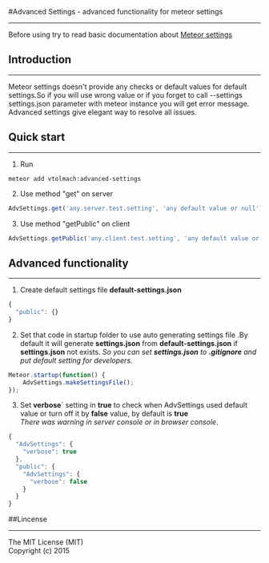 
#Advanced Settings - advanced functionality for meteor settings

---

Before using try to read basic documentation about [Meteor settings](//docs.meteor.com/#/full/meteor_settings)

## Introduction

---

Meteor settings doesn't provide any checks or default values for default settings.So if you will use wrong value or if you forget to call --settings settings.json parameter with meteor instance you will get error message.    
Advanced settings give elegant way to resolve all issues.  

## Quick start

---

1. Run  
```
meteor add vtolmach:advanced-settings
```
2. Use method "get" on server   
```javascript
AdvSettings.get('any.server.test.setting', 'any default value or null') 
```
3. Use method "getPublic" on client    
```javascript
AdvSettings.getPublic('any.client.test.setting', 'any default value or null');   
```

## Advanced functionality

---

1. Create default settings file **default-settings.json**   
```javascript
{  
  "public": {}
}    
```
2. Set that code in startup folder to use auto generating settings file .By default it will generate **settings.json** from **default-settings.json** if **settings.json** not exists.
*So you can set **settings.json** to **.gitignore** and put default setting for developers.*  
```javascript
Meteor.startup(function() {  
    AdvSettings.makeSettingsFile();  
});
```
3. Set **verbose**` setting in **true** to check when AdvSettings used default value or turn off it by **false** value, by default is **true**   
*There was warning in server console or in browser console*.   
```javascript
{
  "AdvSettings": {
    "verbose": true
  },
  "public": {
    "AdvSettings": {
      "verbose": false
    }
  }
}    
```

##Lincense

---

The MIT License (MIT)  
Copyright (c) 2015